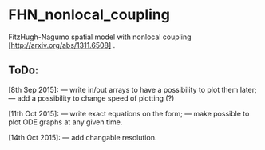 # FHN_nonlocal_coupling
FitzHugh-Nagumo spatial model with nonlocal coupling [http://arxiv.org/abs/1311.6508] .

ToDo: 
-
[8th Sep 2015]:
— write in/out arrays to have a possibility to plot them later;
— add a possibility to change speed of plotting (?)

[11th Oct 2015]:
— write exact equations on the form;
— make possible to plot ODE graphs at any given time.

[14th Oct 2015]:
— add changable resolution.